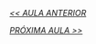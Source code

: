 *[<< AULA ANTERIOR](https://github.com/pvreboucas/java-excecoes/edit/aula-5/aulas/3-sacando-com-checked-exception.md)*



*[PRÓXIMA AULA >>]()*
